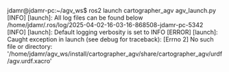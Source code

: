 jdamr@jdamr-pc:~/agv_ws$ ros2 launch cartographer_agv agv_launch.py
[INFO] [launch]: All log files can be found below /home/jdamr/.ros/log/2025-04-02-16-03-16-868508-jdamr-pc-5342
[INFO] [launch]: Default logging verbosity is set to INFO
[ERROR] [launch]: Caught exception in launch (see debug for traceback): [Errno 2] No such file or directory: '/home/jdamr/agv_ws/install/cartographer_agv/share/cartographer_agv/urdf/agv.urdf.xacro'

